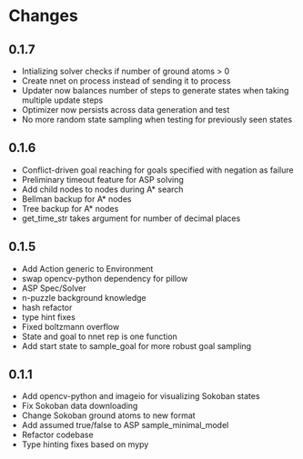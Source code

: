 # Changes

## 0.1.7
* Intializing solver checks if number of ground atoms > 0
* Create nnet on process instead of sending it to process
* Updater now balances number of steps to generate states when taking multiple update steps
* Optimizer now persists across data generation and test
* No more random state sampling when testing for previously seen states

## 0.1.6
* Conflict-driven goal reaching for goals specified with negation as failure
* Preliminary timeout feature for ASP solving
* Add child nodes to nodes during A* search
* Bellman backup for A* nodes
* Tree backup for A* nodes
* get_time_str takes argument for number of decimal places

## 0.1.5
* Add Action generic to Environment
* swap opencv-python dependency for pillow 
* ASP Spec/Solver
* n-puzzle background knowledge
* hash refactor
* type hint fixes
* Fixed boltzmann overflow
* State and goal to nnet rep is one function
* Add start state to sample_goal for more robust goal sampling

## 0.1.1
* Add opencv-python and imageio for visualizing Sokoban states
* Fix Sokoban data downloading
* Change Sokoban ground atoms to new format
* Add assumed true/false to ASP sample_minimal_model
* Refactor codebase
* Type hinting fixes based on mypy
